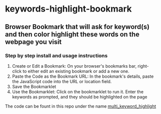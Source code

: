 # keywords-highlight-bookmark

## Browser Bookmark that will ask for keyword(s) and then color highlight these words on the webpage you visit

### Step by step install and usage instructions

1. Create or Edit a Bookmark: On your browser's bookmarks bar, right-click to either edit an existing bookmark or add a new one.
2. Paste the Code as the Bookmark URL: In the bookmark's details, paste the JavaScript code into the URL or location field.
3. Save the Bookmarklet
4. Use the Bookmarklet: Click on the bookmarklet to run it. Enter the keywords as prompted, and they should be highlighted on the page

The code can be fount in this repo under the name [multi_keyword_highlight](https://github.com/Dutchosintguy/keywords-highlight-bookmark/blob/main/multi_keyword_highlight)
